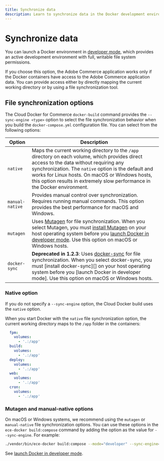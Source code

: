 ```yaml
---
title: Synchronize data
description: Learn to synchronize data in the Docker development environment.
---
```


# Synchronize data

You can launch a Docker environment in [developer mode](developer-mode.md), which provides an active development environment with full, writable file system permissions.

If you choose this option, the Adobe Commerce application works only if the Docker containers have access to the Adobe Commerce application data. You can provide access either by directly mapping the current working directory or by using a file synchronization tool.

## File synchronization options

The Cloud Docker for Commerce `docker-build` command provides the `--sync-engine <type>` option to select the file synchronization behavior when you build the `docker-compose.yml` configuration file. You can select from the following options:

| Option          | Description         |
| --------------- | ------------------- |
| `native`        | Maps the current working directory to the `/app` directory on each volume, which provides direct access to the data without requiring any synchronization. The `native` option is the default and works for Linux hosts. On macOS or Windows hosts, this option results in extremely slow performance in the Docker environment. |
| `manual-native` | Provides manual control over synchronization. Requires running manual commands. This option provides the best performance for macOS and Windows. |
| `mutagen`       | Uses [Mutagen][] for file synchronization. When you select Mutagen, you must [install Mutagen] on your host operating system before you [launch Docker in developer mode](developer-mode.md). Use this option on macOS or Windows hosts. |
| `docker-sync`   | **Deprecated in 1.2.3**: Uses [docker-sync][] for file synchronization. When you select docker-sync, you must [install docker-sync][] on your host operating system before you [launch Docker in developer mode]. Use this option on macOS or Windows hosts. |

### Native option

If you do not specify a `--sync-engine` option, the Cloud Docker build uses the `native` option.

When you start Docker with the `native` file synchronization option, the current working directory maps to the `/app` folder in the containers:

```yaml
  fpm:
    volumes:
      - '.:/app'
  build:
    volumes:
      - '.:/app'
  deploy:
    volumes:
      - '.:/app'
  web:
    volumes:
      - '.:/app'
  cron:
    volumes:
      - '.:/app'
```

### Mutagen and manual-native options

On macOS or Windows systems, we recommend using the `mutagen` or `manual-native` file synchronization options. You can use these options in the `ece-docker build:compose` command by adding the option as the value for `--sync-engine`. For example:

```bash
./vendor/bin/ece-docker build:compose --mode="developer" --sync-engine="mutagen"
```

See [launch Docker in developer mode](developer-mode.md).

<!-- link definitions -->

[Mutagen]: https://mutagen.io/
[install Mutagen]: https://mutagen.io/documentation/introduction/installation
[docker-sync]: https://docker-sync.readthedocs.io/en/latest/#
